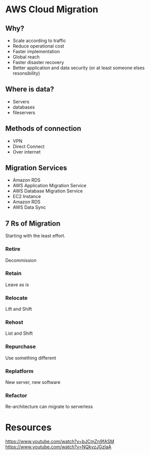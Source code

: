 # AWS Cloud Migration
## Why?
- Scale according to traffic
- Reduce operational cost
- Faster implementation
- Global reach
- Faster disaster recovery
- Better application and data security (or at least someone elses resonsibility)

## Where is data?
- Servers
- databases
- fileservers

## Methods of connection
- VPN
- Direct Connect
- Over internet

## Migration Services
- Amazon RDS
- AWS Application Migration Service
- AWS Database Migration Service
- EC2 Instance
- Amazon RDS
- AWS Data Sync

## 7 Rs of Migration
Starting with the least effort.
### Retire
Decommission


### Retain
Leave as is

### Relocate
Lift and Shift

###  Rehost
List and Shift

### Repurchase
Use something different

### Replatform
New server, new software


### Refactor
Re-architecture
can migrate to serverless

# Resources
https://www.youtube.com/watch?v=bJCmZn9fASM
https://www.youtube.com/watch?v=NQkyzJGzIaA


